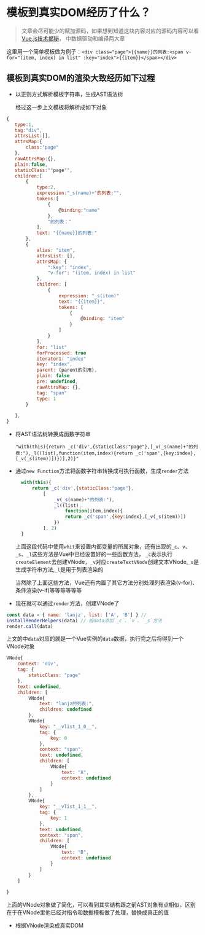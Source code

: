 # 模板到真实DOM经历了什么？

> 文章会尽可能少的赋加源码，如果想到知道这块内容对应的源码内容可以看[Vue.js技术揭秘](https://ustbhuangyi.github.io/vue-analysis/v2/data-driven/render.html)，
中数据驱动和编译两大章

这里用一个简单模板做为例子：`<div class="page">{{name}}的列表:<span v-for="(item, index) in list" :key="index">{{item}}</span></div>`

## 模板到真实DOM的渲染大致经历如下过程

- 以正则方式解析模板字符串，生成AST语法树

  经过这一步上文模板将解析成如下对象
  
 ```javascript
{
	type:1,
	tag:"div",
	attrsList:[],
	attrsMap:{
		class:"page"
	},
	rawAttrsMap:{},
	plain:false,
	staticClass:""page"",
	children:[
		{
			type:2,
			expression:"_s(name)+"的列表:"",
			tokens:[
				{
					@binding:"name"
				},
				"的列表："
			],
			text: "{{name}}的列表:"
		},
		{
			alias: "item",
			attrsList: [],
			attrsMap: {
				":key": "index",
				"v-for": "(item, index) in list"
			},
			children: [
				{
					expression: "_s(item)"
					text: "{{item}}",
					tokens: [
						{
							@binding: "item"
						}
					]
				}
			],
			for: "list"
			forProcessed: true
			iterator1: "index"
			key: "index",
			parent: (parent的引用),
			plain: false
			pre: undefined,
			rawAttrsMap: {},
			tag: "span"
			type: 1
		}
	
	],
}
````

- 将AST语法树转换成函数字符串

  `"with(this){return _c('div',{staticClass:"page"},[_v(_s(name)+"的列表:"),_l((list),function(item,index){return _c('span',{key:index},[_v(_s(item))])})],2)}"`

- 通过`new Function`方法将函数字符串转换成可执行函数，生成`render`方法

  ```javascript
	with(this){
		return _c('div',{staticClass:"page"},
			[
				_v(_s(name)+"的列表:"),
				_l((list),
					function(item,index){
					return _c('span',{key:index},[_v(_s(item))])
				})
			], 2)
	}
  ```
  
  上面这段代码中使用`whit`来设置内部变量的所属对象，还有出现的`_c`、`v`、`_s`、`_l`这些方法是Vue中已经设置好的一些函数方法，
  `_c`表示执行`createElement`去创建VNode，`_v`对应`createTextVNode`创建文本VNode,`_s`是生成字符串方法,`_l`是用于列表渲染的
  
  当然除了上面这些方法，Vue还有内置了其它方法分别处理列表渲染(v-for)、条件渲染(v-if)等等等等等等
  
- 现在就可以通过`render`方法，创建VNode了

```javascript
const data = { name: 'lanjz', list: ['A', 'B'] } //
installRenderHelpers(data) // 给data添加`_c`、`v`、`_s`方法
render.call(data)
```

上文的中`data`对应的就是一个Vue实例的`data`数据，执行完之后将得到一个VNode对象

```javascript
VNode{
	context: 'div',
	tag: {
		staticClass: "page"
	},
	text: undefined,
	children: [
		VNode{
			text: "lanjz的列表:",
			children: undefined
		},
		VNode{
			key: "__vlist_1_0__",
			tag: {
				key: 0
			},
			context: "span",
			text: undefined,
			children: [
				VNode{
					text: "A",
					context: undefined
				}
			]
		},
		VNode{
			key: "__vlist_1_1__",
			tag: {
				key: 1
			},
			text: undefined,
			context: "span",
			children: [
				VNode{
					text: "B",
					context: undefined
				}
			]
		}
	]
	
}

```  

上面的VNode对象做了简化，可以看到其实结构跟之前AST对象有点相似，区别在于在VNode里他已经对指令和数据模板做了处理，替换成真正的值

- 根据VNode渲染成真实DOM

  
  
  
  
  
  
  


